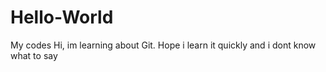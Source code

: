 # Hello-World
My codes
Hi, im learning about Git. Hope i learn it quickly and i dont  know what to say  
